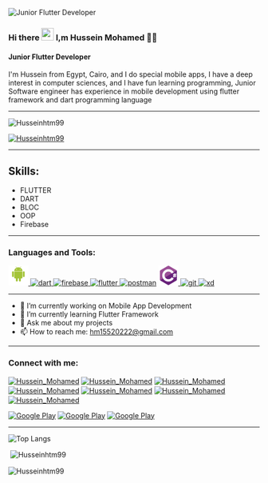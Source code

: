 ![Junior Flutter Developer](https://github.com/Husseinhtm99/Husseinhtm99/blob/main/Image1.png)


### Hi there <img src="https://media.giphy.com/media/hvRJCLFzcasrR4ia7z/giphy.gif" width="25px" height ="25px">  I,m Hussein Mohamed 👨‍💻
#### Junior Flutter Developer
I'm Hussein from Egypt, Cairo, and I do special mobile apps, I have a deep interest in computer sciences, and I have fun learning programming, Junior Software engineer has experience in mobile development using flutter framework and dart programming language
<hr>


<!-- 👋💙 🤝 -->
<!-- <p align="center"> <img src="https://komarev.com/ghpvc/?username=Husseinhtm99&label=Visitors&color=blue&style=plastic" alt="gauravsingh9356" /> </p> -->

<p align="left"> <img src="https://komarev.com/ghpvc/?username=Husseinhtm99&label=Profile%20views&color=0e75b6&style=flat" alt="Husseinhtm99" /> </p>

<p align="left"> <a href="https://github.com/ryo-ma/github-profile-trophy"><img src="https://github-profile-trophy.vercel.app/?username=Husseinhtm99" alt="Husseinhtm99" /></a> </p>
<hr>


<!-- 👋💙 🤝 -->
<!-- <p align="center"> <img src="https://komarev.com/ghpvc/?username=AbdelrahmanFouad1&label=Visitors&color=blue&style=plastic" alt="gauravsingh9356" /> </p> -->


## Skills:  
* FLUTTER
* DART
* BLOC 
* OOP
* Firebase
<hr>


<!-- 👋💙 🤝 -->
<!-- <p align="center"> <img src="https://komarev.com/ghpvc/?username=AbdelrahmanFouad1&label=Visitors&color=blue&style=plastic" alt="gauravsingh9356" /> </p> -->


<h3 align="left">Languages and Tools:</h3>
<p align="left"> <a href="https://developer.android.com" target="_blank" rel="noreferrer"> <img src="https://raw.githubusercontent.com/devicons/devicon/master/icons/android/android-original-wordmark.svg" alt="android" width="40" height="40"/>
 </a> <a href="https://dart.dev" target="_blank" rel="noreferrer"> <img src="https://www.vectorlogo.zone/logos/dartlang/dartlang-icon.svg" alt="dart" width="40" height="40"/> </a> <a href="https://firebase.google.com/" target="_blank" rel="noreferrer"> <img src="https://www.vectorlogo.zone/logos/firebase/firebase-icon.svg" alt="firebase" width="40" height="40"/> </a> <a href="https://flutter.dev" target="_blank" rel="noreferrer"> <img src="https://www.vectorlogo.zone/logos/flutterio/flutterio-icon.svg" alt="flutter" width="40" height="40"/>  </a> <a href="https://postman.com" target="_blank" rel="noreferrer"> <img src="https://www.vectorlogo.zone/logos/getpostman/getpostman-icon.svg" alt="postman" width="40" height="40"/></a>
</a> <a href="https://www.w3schools.com/cs/" target="_blank" rel="noreferrer"> <img src="https://raw.githubusercontent.com/devicons/devicon/master/icons/csharp/csharp-original.svg" alt="csharp" width="40" height="40"/> </a> <a href="https://git-scm.com/" target="_blank" rel="noreferrer"> <img src="https://www.vectorlogo.zone/logos/git-scm/git-scm-icon.svg" alt="git" width="40" height="40"/> <a href="https://www.adobe.com/products/xd.html" target="_blank" rel="noreferrer"> <img src="https://cdn.worldvectorlogo.com/logos/adobe-xd.svg" alt="xd" width="40" height="40"/> </a> </p>
<hr>


<!-- 👋💙 🤝 -->
<!-- <p align="center"> <img src="https://komarev.com/ghpvc/?username=AbdelrahmanFouad1&label=Visitors&color=blue&style=plastic" alt="gauravsingh9356" /> </p> -->

 
- 🔭 I’m currently working on Mobile App Development 
- 🌱 I’m currently learning Flutter Framework 
- 💬 Ask me about my projects 
- 📫 How to reach me:  hm15520222@gmail.com 
<hr>


<!-- 👋💙 🤝 -->
<!-- <p align="center"> <img src="https://komarev.com/ghpvc/?username=AbdelrahmanFouad1&label=Visitors&color=blue&style=plastic" alt="gauravsingh9356" /> </p> -->

<h3 align="left">Connect with me:</h3>
<p align="left">
 <a href="https://web.whatsapp.com/" target="blank"><img align="center" src="https://raw.githubusercontent.com/rahuldkjain/github-profile-readme-generator/master/src/images/icons/Social/whatsapp.svg" alt="Hussein_Mohamed" height="30" width="40" /></a>
 <a href="https://twitter.com/Hussein93621667" target="blank"><img align="center" src="https://raw.githubusercontent.com/rahuldkjain/github-profile-readme-generator/master/src/images/icons/Social/twitter.svg" alt="Hussein_Mohamed" height="30" width="40" /></a>
 <a href="https://twitter.com/Hussein93621667" target="blank"><img align="center" src="https://raw.githubusercontent.com/rahuldkjain/github-profile-readme-generator/master/src/images/icons/Social/twitter.svg" alt="Hussein_Mohamed" height="30" width="40" /></a>
<a href="https://twitter.com/Hussein93621667" target="blank"><img align="center" src="https://raw.githubusercontent.com/rahuldkjain/github-profile-readme-generator/master/src/images/icons/Social/twitter.svg" alt="Hussein_Mohamed" height="30" width="40" /></a>
<a href="https://www.linkedin.com/in/hussein99" target="blank"><img align="center" src="https://raw.githubusercontent.com/rahuldkjain/github-profile-readme-generator/master/src/images/icons/Social/linked-in-alt.svg" alt="Hussein_Mohamed" height="30" width="40" /></a>
<a href="https://www.facebook.com/Hussein.M.A.99" target="blank"><img align="center" src="https://raw.githubusercontent.com/rahuldkjain/github-profile-readme-generator/master/src/images/icons/Social/facebook.svg" alt="Hussein_Mohamed" height="30" width="40" /></a>
<a href="https://www.instagram.com/husseinhtm" target="blank"><img align="center" src="https://raw.githubusercontent.com/rahuldkjain/github-profile-readme-generator/master/src/images/icons/Social/instagram.svg" alt="Hussein_Mohamed" height="30" width="40" /></a>
</p>
<a href="https://web.whatsapp.com/" target="_blank"><img alt="Google Play" src="https://img.shields.io/badge/whatsapp%20-128C7E.svg?style=for-the-badge&logo=whatsapp&logoColor=white" /></a> <a href="https://web.telegram.org/z/" target="_blank"><img alt="Google Play" src="https://img.shields.io/badge/TELEGRAM-2CA5E0.svg?style=for-the-badge&logo=telegram&logoColor=white" /></a> <a href="mailto:hm15520222@gmail.com" target="_blank"><img alt="Google Play" src="https://img.shields.io/badge/GMAIL-D14836.svg?style=for-the-badge&logo=gmail&logoColor=white" /></a>
</p>

<hr>


<!-- 👋💙 🤝 -->
<!-- <p align="center"> <img src="https://komarev.com/ghpvc/?username=AbdelrahmanFouad1&label=Visitors&color=blue&style=plastic" alt="gauravsingh9356" /> </p> -->







![Top Langs](https://github-readme-stats.vercel.app/api/top-langs/?username=Husseinhtm99&layout=compact&theme=noctis_minimus)
<p>&nbsp;<img align="center" src="https://github-readme-stats.vercel.app/api?username=Husseinhtm99&show_icons=true&locale=en&theme=noctis_minimus" alt="Husseinhtm99" /></p>
<p><img align="center" src="https://github-readme-streak-stats.herokuapp.com/?user=Husseinhtm99" alt="Husseinhtm99" /></p>



